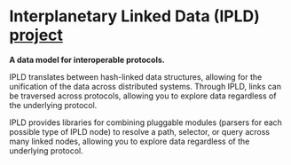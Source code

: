 # Interplanetary Linked Data (IPLD) [project](https://ipld.io/docs/)

**A data model for interoperable protocols.**

IPLD translates between hash-linked data structures, allowing for the unification of the data across distributed systems. Through IPLD, links can be traversed across protocols, allowing you to explore data regardless of the underlying protocol.

IPLD provides libraries for combining pluggable modules (parsers for  each possible type of IPLD node) to resolve a path, selector, or query  across many linked nodes, allowing you to explore data regardless of the underlying protocol.